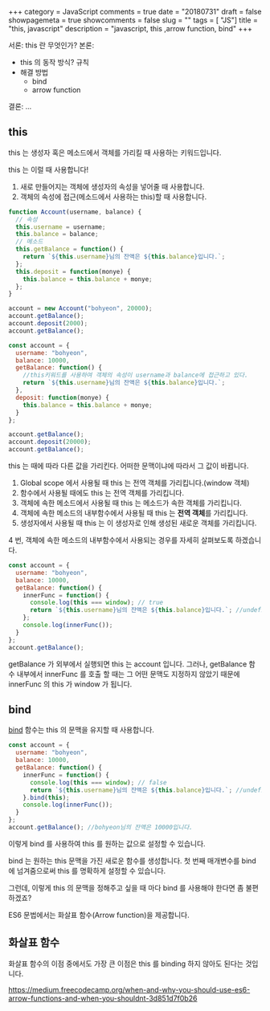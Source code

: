 +++
category = JavaScript
comments = true
date = "20180731"
draft = false
showpagemeta = true
showcomments = false
slug = ""
tags = [ "JS"]
title = "this, javascript"
description = "javascript, this ,arrow function, bind"
+++

서론: this 란 무엇인가?
본론:

- this 의 동작 방식? 규칙
- 해결 방법
  - bind
  - arrow function

결론:
...

## this

this 는 생성자 혹은 메소드에서 객체를 가리킬 때 사용하는 키워드입니다.

this 는 이럴 때 사용합니다!

1.  새로 만들어지는 객체에 생성자의 속성을 넣어줄 때 사용합니다.
2.  객체의 속성에 접근(메소드에서 사용하는 this)할 때 사용합니다.

```js
function Account(username, balance) {
  // 속성
  this.username = username;
  this.balance = balance;
  // 메소드
  this.getBalance = function() {
    return `${this.username}님의 잔액은 ${this.balance}입니다.`;
  };
  this.deposit = function(monye) {
    this.balance = this.balance + monye;
  };
}

account = new Account("bohyeon", 20000);
account.getBalance();
account.deposit(2000);
account.getBalance();
```

```js
const account = {
  username: "bohyeon",
  balance: 10000,
  getBalance: function() {
    //this키워드를 사용하여 객체의 속성이 username과 balance에 접근하고 있다.
    return `${this.username}님의 잔액은 ${this.balance}입니다.`;
  },
  deposit: function(monye) {
    this.balance = this.balance + monye;
  }
};

account.getBalance();
account.deposit(20000);
account.getBalance();
```

this 는 때에 따라 다른 값을 가리킨다. 어떠한 문맥이냐에 따라서 그 값이 바뀝니다.

1.  Global scope 에서 사용될 때 this 는 전역 객체를 가리킵니다.(window 객체)
2.  함수에서 사용될 때에도 this 는 전역 객체를 가리킵니다.
3.  객체에 속한 메소드에서 사용될 때 this 는 메소드가 속한 객체를 가리킵니다.
4.  객체에 속한 메소드의 내부함수에서 사용될 때 this 는 **전역 객체**를 가리킵니다.
5.  생성자에서 사용될 때 this 는 이 생성자로 인해 생성된 새로운 객체를 가리킵니다.

4 번, 객체에 속한 메소드의 내부함수에서 사용되는 경우를 자세히 살펴보도록 하겠습니다.

```js
const account = {
  username: "bohyeon",
  balance: 10000,
  getBalance: function() {
    innerFunc = function() {
      console.log(this === window); // true
      return `${this.username}님의 잔액은 ${this.balance}입니다.`; //undefined님의 잔액은 undefined입니다.
    };
    console.log(innerFunc());
  }
};
account.getBalance();
```

getBalance 가 외부에서 실행되면 this 는 account 입니다. 그러나, getBalance 함수 내부에서 innerFunc 를 호출 할 때는 그 어떤 문맥도 지정하지 않았기 때문에 innerFunc 의 this 가 window 가 됩니다.

## bind

[bind](https://developer.mozilla.org/en-US/docs/Web/JavaScript/Reference/Global_objects/Function/bind) 함수는 this 의 문맥을 유지할 때 사용합니다.

```js
const account = {
  username: "bohyeon",
  balance: 10000,
  getBalance: function() {
    innerFunc = function() {
      console.log(this === window); // false
      return `${this.username}님의 잔액은 ${this.balance}입니다.`; //undefined님의 잔액은 undefined입니다.
    }.bind(this);
    console.log(innerFunc());
  }
};
account.getBalance(); //bohyeon님의 잔액은 10000입니다.
```

이렇게 bind 를 사용하여 this 를 원하는 값으로 설정할 수 있습니다.

bind 는 원하는 this 문맥을 가진 새로운 함수를 생성합니다. 첫 번째 매개변수를 bind 에 넘겨줌으로써 this 를 명확하게 설정할 수 있습니다.

그런데, 이렇게 this 의 문맥을 정해주고 싶을 때 마다 bind 를 사용해야 한다면 좀 불편하겠죠?

ES6 문법에서는 화살표 함수(Arrow function)을 제공합니다.

## 화살표 함수

화살표 함수의 이점 중에서도 가장 큰 이점은 this 를 binding 하지 않아도 된다는 것입니다.

https://medium.freecodecamp.org/when-and-why-you-should-use-es6-arrow-functions-and-when-you-shouldnt-3d851d7f0b26
